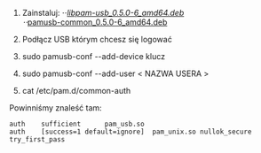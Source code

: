 1. Zainstaluj:
              ⋅⋅*[libpam-usb_0.5.0-6_amd64.deb](https://github.com/Sofmic/admin-man/raw/master/libpam-usb_0.5.0-6_amd64.deb)         
              ⋅⋅*[pamusb-common_0.5.0-6_amd64.deb](https://github.com/Sofmic/admin-man/raw/master/pamusb-common_0.5.0-6_amd64.deb)
  
2. Podłącz USB którym chcesz się logować

3. sudo pamusb-conf --add-device klucz

4. sudo pamusb-conf --add-user < NAZWA USERA >

5. cat /etc/pam.d/common-auth

Powinniśmy znaleść tam:
```
auth	sufficient      pam_usb.so 
auth	[success=1 default=ignore]	pam_unix.so nullok_secure try_first_pass
```
